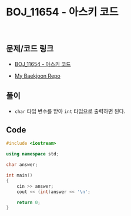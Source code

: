 # BOJ_11654 - 아스키 코드

&nbsp;

## 문제/코드 링크

- [BOJ_11654 - 아스키 코드](https://www.acmicpc.net/problem/11654)

- [My Baekjoon Repo](https://github.com/Meantint/Baekjoon)

## 풀이

- `char` 타입 변수를 받아 `int` 타입으로 출력하면 된다.

## Code

```cpp
#include <iostream>

using namespace std;

char answer;

int main()
{
    cin >> answer;
    cout << (int)answer << '\n';

    return 0;
}
```
